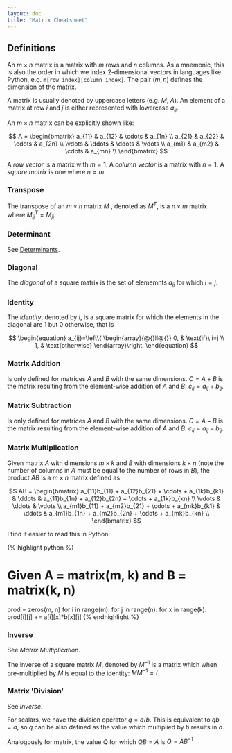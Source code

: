 ```yaml
---
layout: doc
title: "Matrix Cheatsheet"
---
```


## Definitions

An $m \times n$ matrix is a matrix with $m$ rows and $n$ columns. As a mnemonic, this is also the order in which we index 2-dimensional vectors in languages like Python, e.g. `m[row_index][column_index]`. The pair $(m, n)$ defines the dimension of the matrix.

A matrix is usually denoted by uppercase letters (e.g. $M$, $A$). An element of a matrix at row $i$ and $j$ is either represented with lowercase $a_{ij}$.

An $m \times n$ matrix can be explicitly shown like:

$$
A = \begin{bmatrix}
    a_{11} & a_{12} & \cdots & a_{1n} \\
    a_{21} & a_{22} & \cdots & a_{2n} \\
    \vdots & \ddots & \ddots & \vdots \\
    a_{m1} & a_{m2} & \cdots & a_{mn} \\
    \end{bmatrix}
$$

A *row vector* is a matrix with $m = 1$. A *column vector* is a matrix with $n = 1$. A *square matrix* is one where $n = m$.

### Transpose

The transpose of an $m \times n$ matrix $M$ , denoted as $M^T$, is a $n \times m$ matrix where $M_{ij}^T = M_{ji}$.

### Determinant

See [Determinants]({{site.url}}/docs/math/determinants.html).

### Diagonal

The *diagonal* of a square matrix is the set of elememnts $a_{ij}$ for which $i = j$.

### Identity

The *identity*, denoted by $I$, is a square matrix for which the elements in the diagonal are 1 but 0 otherwise, that is

$$
\begin{equation}
  a_{ij}=\left\{
  \begin{array}{@{}ll@{}}
    0, & \text{if}\ i=j \\
    1, & \text{otherwise}
  \end{array}\right.
\end{equation}
$$

### Matrix Addition

Is only defined for matrices $A$ and $B$ with the same dimensions. $C = A + B$ is the matrix resulting from the element-wise addition of $A$ and $B$: $c_{ij} = a_{ij} + b_{ij}$.

### Matrix Subtraction

Is only defined for matrices $A$ and $B$ with the same dimensions. $C = A - B$ is the matrix resulting from the element-wise addition of $A$ and $B$: $c_{ij} = a_{ij} - b_{ij}$.

### Matrix Multiplication

Given matrix $A$ with dimensions $m \times k$ and $B$ with dimensions $k \times n$ (note the number of columns in $A$ must be equal to the number of rows in $B$), the product $AB$ is a $m \times n$ matrix defined as

$$
AB = \begin{bmatrix}
    a_{11}b_{11} + a_{12}b_{21} + \cdots + a_{1k}b_{k1} & \ddots & a_{11}b_{1n} + a_{12}b_{2n} + \cdots + a_{1k}b_{kn} \\
    \vdots & \ddots & \vdots \\
    a_{m1}b_{11} + a_{m2}b_{21} + \cdots + a_{mk}b_{k1} & \ddots & a_{m1}b_{1n} + a_{m2}b_{2n} + \cdots + a_{mk}b_{kn} \\
    \end{bmatrix}
$$

I find it easier to read this in Python:

{% highlight python %}
# Given A = matrix(m, k) and B = matrix(k, n)
prod = zeros(m, n)
for i in range(m):
    for j in range(n):
        for x in range(k):
            prod[i][j] += a[i][x]*b[x][j]
{% endhighlight %}

### Inverse

See *Matrix Multiplication*.

The inverse of a square matrix $M$, denoted by $M^{-1}$ is a matrix which when pre-multiplied by $M$ is equal to the identity: $M M^{-1} = I$

### Matrix 'Division'

See *Inverse*.

For scalars, we have the division operator $q = a/b$. This is equivalent to $qb = a$, so $q$ can be also defined as the value which multiplied by $b$ results in $a$.

Analogously for matrix, the value $Q$ for which $QB = A$ is $Q = AB^{-1}$
